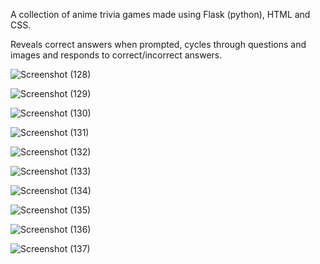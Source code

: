 A collection of anime trivia games made using Flask (python), HTML and CSS.

Reveals correct answers when prompted, cycles through questions and images and responds to correct/incorrect answers.

![Screenshot (128)](https://github.com/user-attachments/assets/6179017b-4055-4058-9635-2c544d007d6a)

![Screenshot (129)](https://github.com/user-attachments/assets/a2181a5b-1b31-48c8-9f45-6f5755251c54)

![Screenshot (130)](https://github.com/user-attachments/assets/5455b44d-bee2-4dee-80fc-ac8d6532c72e)

![Screenshot (131)](https://github.com/user-attachments/assets/4b50f0d3-161d-43e6-aab0-6f6ab6a6b918)

![Screenshot (132)](https://github.com/user-attachments/assets/c676190f-0292-4492-b12f-0688375e6981)

![Screenshot (133)](https://github.com/user-attachments/assets/b86f78a2-56fb-4ada-9570-ae3890f5f7d3)

![Screenshot (134)](https://github.com/user-attachments/assets/422f75c8-0eb6-4768-901c-cb517f5a34f2)

![Screenshot (135)](https://github.com/user-attachments/assets/32f6ab6e-c897-46ec-8cc1-4601ce2d365f)

![Screenshot (136)](https://github.com/user-attachments/assets/942cfbf1-edf1-47ef-83d1-35b2c7ac1371)

![Screenshot (137)](https://github.com/user-attachments/assets/c1ffc0d1-15bd-4bdb-9694-aa62705dffd0)
